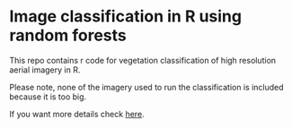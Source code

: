 # Image classification in R using random forests

This repo contains r code for vegetation classification of high resolution aerial imagery in R.

Please note, none of the imagery used to run the classification is included because it is too big.

If you want more details check [here](https://schmidtynotes.com/r/gis/remote%20sensing/2018/11/20/classifying_high_res_aerial_images.html).

